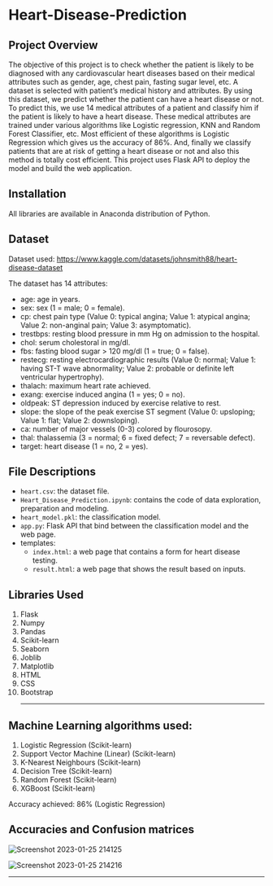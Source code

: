 # Heart-Disease-Prediction

## Project Overview
The objective of this project is to check whether the patient is likely to be diagnosed with any
cardiovascular heart diseases based on their medical attributes such as gender, age, chest pain, fasting sugar
level, etc. A dataset is selected with patient’s medical history and attributes. By
using this dataset, we predict whether the patient can have a heart disease or not. To predict this, we use 14
medical attributes of a patient and classify him if the patient is likely to have a heart disease. These medical
attributes are trained under various algorithms like Logistic regression, KNN and Random Forest Classifier, etc. Most
efficient of these algorithms is Logistic Regression which gives us the accuracy of 86%. And, finally we classify
patients that are at risk of getting a heart disease or not and also this method is totally cost efficient.
This project uses Flask API to deploy the model and build the web application.


## Installation 

All libraries are available in Anaconda distribution of Python.

## Dataset
Dataset used: https://www.kaggle.com/datasets/johnsmith88/heart-disease-dataset

The dataset has 14 attributes:
 - age: age in years.
 - sex: sex (1 = male; 0 = female).
 - cp: chest pain type (Value 0: typical angina; Value 1: atypical angina; Value 2: non-anginal pain; Value 3: asymptomatic).
 - trestbps: resting blood pressure in mm Hg on admission to the hospital.
 - chol: serum cholestoral in mg/dl.
 - fbs: fasting blood sugar > 120 mg/dl (1 = true; 0 = false).
 - restecg: resting electrocardiographic results (Value 0: normal; Value 1: having ST-T wave abnormality; Value 2: probable or definite left ventricular hypertrophy).
 - thalach: maximum heart rate achieved.
 - exang: exercise induced angina (1 = yes; 0 = no).
 - oldpeak: ST depression induced by exercise relative to rest.
 - slope: the slope of the peak exercise ST segment (Value 0: upsloping; Value 1: flat; Value 2: downsloping).
 - ca: number of major vessels (0-3) colored by flourosopy.
 - thal: thalassemia (3 = normal; 6 = fixed defect; 7 = reversable defect).
 - target: heart disease (1 = no, 2 = yes).


## File Descriptions 

- `heart.csv`: the dataset file.
- `Heart_Disease_Prediction.ipynb`: contains the code of data exploration, preparation and modeling. 
- `heart_model.pkl`: the classification model. 
- `app.py`: Flask API that bind between the classification model and the web page. 
- templates:
	- `index.html`: a web page that contains a form for heart disease testing. 
  - `result.html`: a web page that shows the result based on inputs.
	
## Libraries Used
1. Flask<br>
2. Numpy<br>
3. Pandas<br>
4. Scikit-learn<br>
5. Seaborn<br>
6. Joblib<br>
7. Matplotlib<br>
8. HTML<br>
9. CSS<br>
10. Bootstrap<br><hr>

## Machine Learning algorithms used:

1. Logistic Regression (Scikit-learn)
2. Support Vector Machine (Linear) (Scikit-learn)
3. K-Nearest Neighbours (Scikit-learn)
4. Decision Tree (Scikit-learn)
5. Random Forest (Scikit-learn)
6. XGBoost (Scikit-learn)

Accuracy achieved: 86% (Logistic Regression)



## Accuracies and Confusion matrices<br>

![Screenshot 2023-01-25 214125](https://user-images.githubusercontent.com/85077087/214615819-d503f33a-a860-4c02-aacc-216fddd230a8.png)


![Screenshot 2023-01-25 214216](https://user-images.githubusercontent.com/85077087/214615933-f4153401-aaef-4c99-b266-ac6b2f3506d1.png)

<hr>

